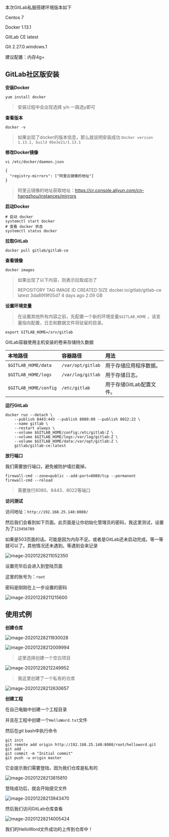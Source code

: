 本次GitLab私服搭建环境版本如下

Centos 7

Docker 1.13.1

GitLab CE latest

Git 2.27.0.windows.1

建议配置：内存4g+

## GitLab社区版安装

**安装Docker**

```shell
yum install docker
```

> 安装过程中会出现选择 y/n 一路选y即可

**查看版本**

```shell
docker -v
```

> 如果出现了docker的版本信息，那么就说明安装成功 `Docker version 1.13.1, build 0be3e21/1.13.1`

**修改Docker镜像**

```shell
vi /etc/docker/daemon.json

{
  "registry-mirrors": ["阿里云镜像的地址"]
}
```

> 阿里云镜像的地址获取地址：https://cr.console.aliyun.com/cn-hangzhou/instances/mirrors

**启动Docker**

```shell
# 启动 docker
systemctl start docker
# 查看 docker 状态
systemctl status docker
```

**拉取GitLab**

```shell
docker pull gitlab/gitlab-ce
```

**查看镜像**

```shell
docker images
```

> 如果出现了以下内容，则表示拉取成功了
>
> REPOSITORY                   TAG                 IMAGE ID            CREATED             SIZE
> docker.io/gitlab/gitlab-ce   latest              3da89f9f05d7        4 days ago          2.09 GB

**设置环境变量**

> 在设置其他所有内容之前，先配置一个新的环境变量`$GITLAB_HOME` ，该变量指向配置，日志和数据文件将驻留的目录。

```shell
export GITLAB_HOME=/srv/gitlab
```

GitLab容器使用主机安装的卷来存储持久数据

|        本地路径       |  容器路径          | 用法                     |
| :-------------------- | :---------------- | :----------------------- |
| `$GITLAB_HOME/data`   | `/var/opt/gitlab` | 用于存储应用程序数据。   |
| `$GITLAB_HOME/logs`   | `/var/log/gitlab` | 用于存储日志。           |
| `$GITLAB_HOME/config` | `/etc/gitlab`     | 用于存储GitLab配置文件。 |

**运行GitLab**

```shell
docker run --detach \
    --publish 8443:443 --publish 8080:80 --publish 8022:22 \
    --name gitlab \
    --restart always \
    --volume $GITLAB_HOME/config:/etc/gitlab:Z \
    --volume $GITLAB_HOME/logs:/var/log/gitlab:Z \
    --volume $GITLAB_HOME/data:/var/opt/gitlab:Z \
    gitlab/gitlab-ce:latest
```

**放行端口**

我们需要放行端口，避免被防护墙拦截掉。

```shell
firewall-cmd --zone=public --add-port=8080/tcp --permanent
firewall-cmd --reload
```

> 需要放行8080、8443、8022等端口

**访问测试**

访问地址：`http://192.168.25.148:8080/`

然后我们会看到如下页面。此页面是让你初始化管理员的密码，我这里测试，设置为了`123456789`

如果是503页面的话。可能是因为内存不足。或者是GitLab还未启动完成。等一等就可以了。其他情况还未遇到。等遇到会来记录

![image-20201228211052350](https://img-ages-test0001.oss-cn-hangzhou.aliyuncs.com/images/image-20201228211052350.png)

设置完毕后会进入到登陆页面

这里的账号为：`root`

密码是刚刚在上一步设置的密码

![image-20201228211215600](https://img-ages-test0001.oss-cn-hangzhou.aliyuncs.com/images/image-20201228211215600.png)

## 使用式例

**创建仓库**

![image-20201228211930028](https://img-ages-test0001.oss-cn-hangzhou.aliyuncs.com/images/image-20201228211930028.png)

![image-20201228212009994](https://img-ages-test0001.oss-cn-hangzhou.aliyuncs.com/images/image-20201228212009994.png)

> 这里选择创建一个空白项目

![image-20201228212249952](https://img-ages-test0001.oss-cn-hangzhou.aliyuncs.com/images/image-20201228212249952.png)

> 我这里创建了一个私有的仓库

![image-20201228212630657](https://img-ages-test0001.oss-cn-hangzhou.aliyuncs.com/images/image-20201228212630657.png)

**创建工程**

在自己电脑中创建一个工程目录

并且在工程中创建一个`HelloWord.txt`文件

然后在git bash中执行命令

```shell
git init
git remote add origin http://192.168.25.148:8080/root/helloword.git
git add .
git commit -m "Initial commit"
git push -u origin master
```

它会提示我们需要登陆，因为我们仓库是私有的

![image-20201228213815810](https://img-ages-test0001.oss-cn-hangzhou.aliyuncs.com/images/image-20201228213815810.png)

登陆成功后，就会开始提交文件

![image-20201228213943470](https://img-ages-test0001.oss-cn-hangzhou.aliyuncs.com/images/image-20201228213943470.png)

然后我们访问GitLab仓库查看

![image-20201228214005424](https://img-ages-test0001.oss-cn-hangzhou.aliyuncs.com/images/image-20201228214005424.png)

我们的HelloWord文件成功的上传到仓库中！

